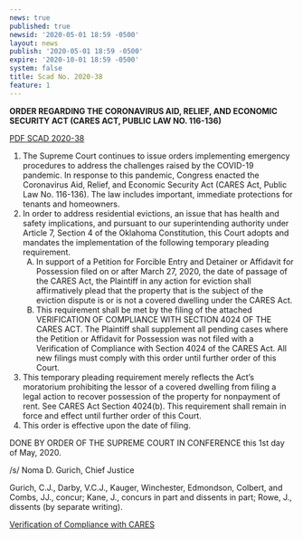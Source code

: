 ```yaml
---
news: true
published: true
newsid: '2020-05-01 18:59 -0500'
layout: news
publish: '2020-05-01 18:59 -0500'
expire: '2020-10-01 18:59 -0500'
system: false
title: Scad No. 2020-38
feature: 1
---
```

**ORDER REGARDING THE CORONAVIRUS AID, RELIEF, AND ECONOMIC SECURITY ACT (CARES ACT, PUBLIC LAW NO. 116-136)**

[PDF SCAD 2020-38](http://www.oscn.net/images/news/SCAD-2020-38.pdf)
<ol>
<li>The Supreme Court continues to issue orders implementing emergency procedures to address the challenges raised by the COVID-19 pandemic.  In response to this pandemic, Congress enacted the Coronavirus Aid, Relief, and Economic Security Act (CARES Act, Public Law No. 116-136).  The law includes important, immediate protections for tenants and homeowners.</li>
<li>In order to address residential evictions, an issue that has health and safety implications, and pursuant to our superintending authority under Article 7, Section 4 of the Oklahoma Constitution, this Court adopts and mandates the implementation of the following temporary pleading requirement.
<ol type="A">
<li>In support of a Petition for Forcible Entry and Detainer or Affidavit for Possession filed on or after March 27, 2020, the date of passage of the CARES Act, the Plaintiff in any action for eviction shall affirmatively plead that the property that is the subject of the eviction dispute is or is not a covered dwelling under the CARES Act.</li>
<li>This requirement shall be met by the filing of the attached VERIFICATION OF COMPLIANCE WITH SECTION 4024 OF THE CARES ACT. The Plaintiff shall supplement all pending cases where the Petition or Affidavit for Possession was not filed with a Verification of Compliance with Section 4024 of the CARES Act.  All new filings must comply with this order until further order of this Court.
</li></ol>
</li>
  <li>
This temporary pleading requirement merely reflects the Act’s moratorium prohibiting the lessor of a covered dwelling from filing a legal action to recover possession of the property for nonpayment of rent.  See CARES Act Section 4024(b).  This requirement shall remain in force and effect until further order of this Court.
  </li>
  <li>
This order is effective upon the date of filing.  
  </li>
  </ol>
DONE BY ORDER OF THE SUPREME COURT IN CONFERENCE this 1st day of May, 2020.  

/s/ Noma D. Gurich, Chief Justice

Gurich, C.J., Darby, V.C.J., Kauger, Winchester, Edmondson, Colbert, and Combs, JJ., concur;
Kane, J., concurs in part and dissents in part;
Rowe, J., dissents (by separate writing).

[Verification of Compliance with CARES](http://www.oscn.net/images/opinions/2020-OK-22-verification-of-compliance-cares-act.pdf)

